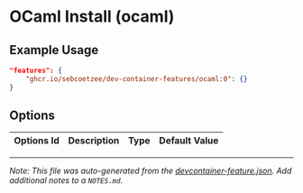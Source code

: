 
# OCaml Install (ocaml)



## Example Usage

```json
"features": {
    "ghcr.io/sebcoetzee/dev-container-features/ocaml:0": {}
}
```

## Options

| Options Id | Description | Type | Default Value |
|-----|-----|-----|-----|




---

_Note: This file was auto-generated from the [devcontainer-feature.json](https://github.com/sebcoetzee/dev-container-features/blob/main/src/common/devcontainer-feature.json).  Add additional notes to a `NOTES.md`._
